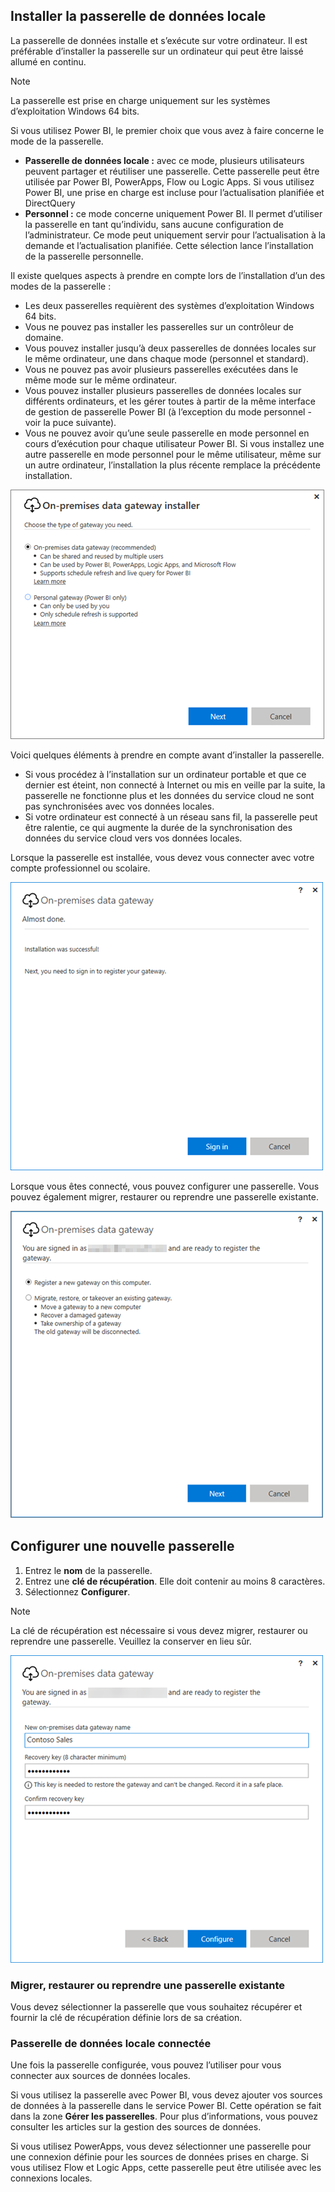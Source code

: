 ## <a name="install-the-on-premises-data-gateway"></a>Installer la passerelle de données locale
La passerelle de données installe et s’exécute sur votre ordinateur. Il est préférable d’installer la passerelle sur un ordinateur qui peut être laissé allumé en continu.

> [!NOTE]
> La passerelle est prise en charge uniquement sur les systèmes d’exploitation Windows 64 bits.
> 
> 

Si vous utilisez Power BI, le premier choix que vous avez à faire concerne le mode de la passerelle.

* **Passerelle de données locale :** avec ce mode, plusieurs utilisateurs peuvent partager et réutiliser une passerelle. Cette passerelle peut être utilisée par Power BI, PowerApps, Flow ou Logic Apps. Si vous utilisez Power BI, une prise en charge est incluse pour l’actualisation planifiée et DirectQuery
* **Personnel :** ce mode concerne uniquement Power BI. Il permet d’utiliser la passerelle en tant qu’individu, sans aucune configuration de l’administrateur. Ce mode peut uniquement servir pour l’actualisation à la demande et l’actualisation planifiée. Cette sélection lance l’installation de la passerelle personnelle.

Il existe quelques aspects à prendre en compte lors de l’installation d’un des modes de la passerelle :

* Les deux passerelles requièrent des systèmes d’exploitation Windows 64 bits.
* Vous ne pouvez pas installer les passerelles sur un contrôleur de domaine.
* Vous pouvez installer jusqu’à deux passerelles de données locales sur le même ordinateur, une dans chaque mode (personnel et standard). 
* Vous ne pouvez pas avoir plusieurs passerelles exécutées dans le même mode sur le même ordinateur.
* Vous pouvez installer plusieurs passerelles de données locales sur différents ordinateurs, et les gérer toutes à partir de la même interface de gestion de passerelle Power BI (à l’exception du mode personnel - voir la puce suivante).
* Vous ne pouvez avoir qu’une seule passerelle en mode personnel en cours d’exécution pour chaque utilisateur Power BI. Si vous installez une autre passerelle en mode personnel pour le même utilisateur, même sur un autre ordinateur, l’installation la plus récente remplace la précédente installation.

![On-prem-data-gateway-install-powerbi](./media/gateway-onprem-install-include/on-prem-data-gateway-install-powerbi.png)

Voici quelques éléments à prendre en compte avant d’installer la passerelle.

* Si vous procédez à l’installation sur un ordinateur portable et que ce dernier est éteint, non connecté à Internet ou mis en veille par la suite, la passerelle ne fonctionne plus et les données du service cloud ne sont pas synchronisées avec vos données locales.
* Si votre ordinateur est connecté à un réseau sans fil, la passerelle peut être ralentie, ce qui augmente la durée de la synchronisation des données du service cloud vers vos données locales.

Lorsque la passerelle est installée, vous devez vous connecter avec votre compte professionnel ou scolaire.

![On-prem-data-gateway-install-signin](./media/gateway-onprem-install-include/on-prem-data-gateway-install-signin.png)

Lorsque vous êtes connecté, vous pouvez configurer une passerelle. Vous pouvez également migrer, restaurer ou reprendre une passerelle existante.

![On-prem-data-gateway-install-register-recovery](./media/gateway-onprem-install-include/on-prem-data-gateway-install-register-recovery.png)

## <a name="configure-a-new-gateway"></a>Configurer une nouvelle passerelle
1. Entrez le **nom** de la passerelle.
2. Entrez une **clé de récupération**. Elle doit contenir au moins 8 caractères.
3. Sélectionnez **Configurer**.

> [!NOTE]
> La clé de récupération est nécessaire si vous devez migrer, restaurer ou reprendre une passerelle. Veuillez la conserver en lieu sûr.
> 
> 

![On-prem-data-gateway-install-recovery](./media/gateway-onprem-install-include/on-prem-data-gateway-install-recovery.png)

### <a name="migrate-restore-or-take-over-an-existing-gateway"></a>Migrer, restaurer ou reprendre une passerelle existante
Vous devez sélectionner la passerelle que vous souhaitez récupérer et fournir la clé de récupération définie lors de sa création.

### <a name="on-premises-data-gateway-connected"></a>Passerelle de données locale connectée
Une fois la passerelle configurée, vous pouvez l’utiliser pour vous connecter aux sources de données locales.

Si vous utilisez la passerelle avec Power BI, vous devez ajouter vos sources de données à la passerelle dans le service Power BI. Cette opération se fait dans la zone **Gérer les passerelles**. Pour plus d’informations, vous pouvez consulter les articles sur la gestion des sources de données.

Si vous utilisez PowerApps, vous devez sélectionner une passerelle pour une connexion définie pour les sources de données prises en charge. Si vous utilisez Flow et Logic Apps, cette passerelle peut être utilisée avec les connexions locales.

